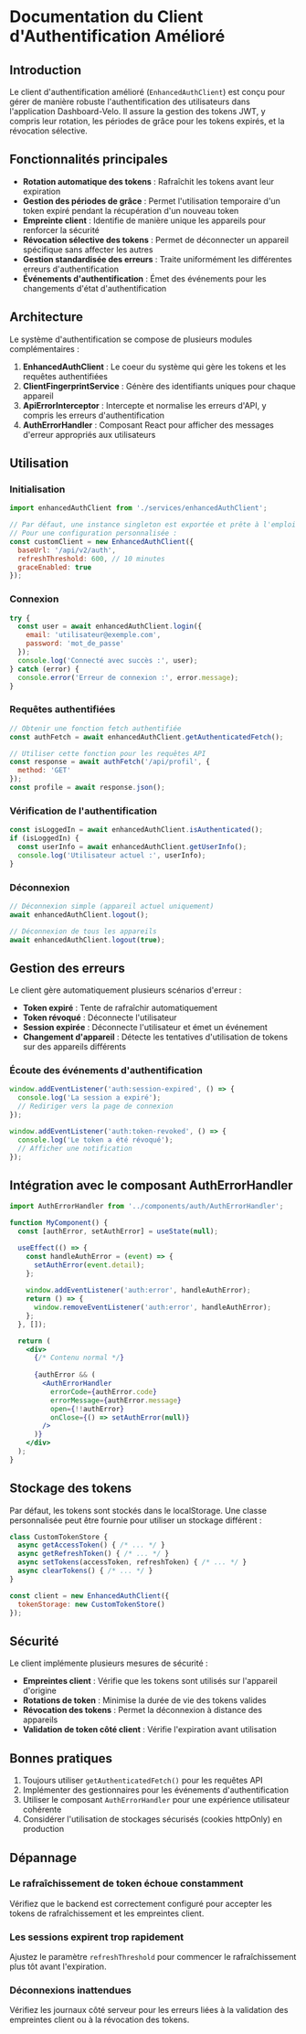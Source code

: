 # Documentation du Client d'Authentification Amélioré

## Introduction

Le client d'authentification amélioré (`EnhancedAuthClient`) est conçu pour gérer de manière robuste l'authentification des utilisateurs dans l'application Dashboard-Velo. Il assure la gestion des tokens JWT, y compris leur rotation, les périodes de grâce pour les tokens expirés, et la révocation sélective.

## Fonctionnalités principales

- **Rotation automatique des tokens** : Rafraîchit les tokens avant leur expiration
- **Gestion des périodes de grâce** : Permet l'utilisation temporaire d'un token expiré pendant la récupération d'un nouveau token
- **Empreinte client** : Identifie de manière unique les appareils pour renforcer la sécurité
- **Révocation sélective des tokens** : Permet de déconnecter un appareil spécifique sans affecter les autres
- **Gestion standardisée des erreurs** : Traite uniformément les différentes erreurs d'authentification
- **Événements d'authentification** : Émet des événements pour les changements d'état d'authentification

## Architecture

Le système d'authentification se compose de plusieurs modules complémentaires :

1. **EnhancedAuthClient** : Le coeur du système qui gère les tokens et les requêtes authentifiées
2. **ClientFingerprintService** : Génère des identifiants uniques pour chaque appareil
3. **ApiErrorInterceptor** : Intercepte et normalise les erreurs d'API, y compris les erreurs d'authentification
4. **AuthErrorHandler** : Composant React pour afficher des messages d'erreur appropriés aux utilisateurs

## Utilisation

### Initialisation

```javascript
import enhancedAuthClient from './services/enhancedAuthClient';

// Par défaut, une instance singleton est exportée et prête à l'emploi
// Pour une configuration personnalisée :
const customClient = new EnhancedAuthClient({
  baseUrl: '/api/v2/auth',
  refreshThreshold: 600, // 10 minutes
  graceEnabled: true
});
```

### Connexion

```javascript
try {
  const user = await enhancedAuthClient.login({
    email: 'utilisateur@exemple.com',
    password: 'mot_de_passe'
  });
  console.log('Connecté avec succès :', user);
} catch (error) {
  console.error('Erreur de connexion :', error.message);
}
```

### Requêtes authentifiées

```javascript
// Obtenir une fonction fetch authentifiée
const authFetch = await enhancedAuthClient.getAuthenticatedFetch();

// Utiliser cette fonction pour les requêtes API
const response = await authFetch('/api/profil', {
  method: 'GET'
});
const profile = await response.json();
```

### Vérification de l'authentification

```javascript
const isLoggedIn = await enhancedAuthClient.isAuthenticated();
if (isLoggedIn) {
  const userInfo = await enhancedAuthClient.getUserInfo();
  console.log('Utilisateur actuel :', userInfo);
}
```

### Déconnexion

```javascript
// Déconnexion simple (appareil actuel uniquement)
await enhancedAuthClient.logout();

// Déconnexion de tous les appareils
await enhancedAuthClient.logout(true);
```

## Gestion des erreurs

Le client gère automatiquement plusieurs scénarios d'erreur :

- **Token expiré** : Tente de rafraîchir automatiquement
- **Token révoqué** : Déconnecte l'utilisateur
- **Session expirée** : Déconnecte l'utilisateur et émet un événement
- **Changement d'appareil** : Détecte les tentatives d'utilisation de tokens sur des appareils différents

### Écoute des événements d'authentification

```javascript
window.addEventListener('auth:session-expired', () => {
  console.log('La session a expiré');
  // Rediriger vers la page de connexion
});

window.addEventListener('auth:token-revoked', () => {
  console.log('Le token a été révoqué');
  // Afficher une notification
});
```

## Intégration avec le composant AuthErrorHandler

```jsx
import AuthErrorHandler from '../components/auth/AuthErrorHandler';

function MyComponent() {
  const [authError, setAuthError] = useState(null);

  useEffect(() => {
    const handleAuthError = (event) => {
      setAuthError(event.detail);
    };
    
    window.addEventListener('auth:error', handleAuthError);
    return () => {
      window.removeEventListener('auth:error', handleAuthError);
    };
  }, []);

  return (
    <div>
      {/* Contenu normal */}
      
      {authError && (
        <AuthErrorHandler
          errorCode={authError.code}
          errorMessage={authError.message}
          open={!!authError}
          onClose={() => setAuthError(null)}
        />
      )}
    </div>
  );
}
```

## Stockage des tokens

Par défaut, les tokens sont stockés dans le localStorage. Une classe personnalisée peut être fournie pour utiliser un stockage différent :

```javascript
class CustomTokenStore {
  async getAccessToken() { /* ... */ }
  async getRefreshToken() { /* ... */ }
  async setTokens(accessToken, refreshToken) { /* ... */ }
  async clearTokens() { /* ... */ }
}

const client = new EnhancedAuthClient({
  tokenStorage: new CustomTokenStore()
});
```

## Sécurité

Le client implémente plusieurs mesures de sécurité :

- **Empreintes client** : Vérifie que les tokens sont utilisés sur l'appareil d'origine
- **Rotations de token** : Minimise la durée de vie des tokens valides
- **Révocation des tokens** : Permet la déconnexion à distance des appareils
- **Validation de token côté client** : Vérifie l'expiration avant utilisation

## Bonnes pratiques

1. Toujours utiliser `getAuthenticatedFetch()` pour les requêtes API
2. Implémenter des gestionnaires pour les événements d'authentification
3. Utiliser le composant `AuthErrorHandler` pour une expérience utilisateur cohérente
4. Considérer l'utilisation de stockages sécurisés (cookies httpOnly) en production

## Dépannage

### Le rafraîchissement de token échoue constamment

Vérifiez que le backend est correctement configuré pour accepter les tokens de rafraîchissement et les empreintes client.

### Les sessions expirent trop rapidement

Ajustez le paramètre `refreshThreshold` pour commencer le rafraîchissement plus tôt avant l'expiration.

### Déconnexions inattendues

Vérifiez les journaux côté serveur pour les erreurs liées à la validation des empreintes client ou à la révocation des tokens.
